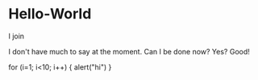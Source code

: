 # Hello-World
I join


I don't have much to say at the moment.
Can I be done now?
Yes?
Good!

for (i=1; i<10; i++) {
alert("hi")
}
